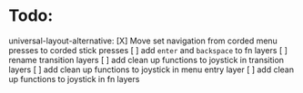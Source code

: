 # Todo:
universal-layout-alternative:
    [X] Move set navigation from corded menu presses to corded stick presses
    [ ] add `enter` and `backspace` to fn layers
    [ ] rename transition layers
    [ ] add clean up functions to joystick in transition layers
    [ ] add clean up functions to joystick in menu entry layer
    [ ] add clean up functions to joystick in fn layers
